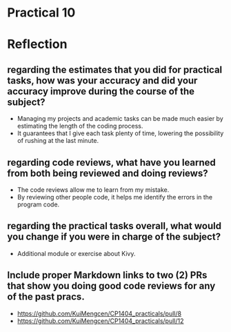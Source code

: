# Practical 10
# Reflection

## regarding the estimates that you did for practical tasks, how was your accuracy and did your accuracy improve during the course of the subject?
- Managing my projects and academic tasks can be made much easier by estimating the length of the coding process. 
- It guarantees that I give each task plenty of time, lowering the possibility of rushing at the last minute.

## regarding code reviews, what have you learned from both being reviewed and doing reviews?
- The code reviews allow me to learn from my mistake.
- By reviewing other people code, it helps me identify the errors in the program code.

## regarding the practical tasks overall, what would you change if you were in charge of the subject?
- Additional module or exercise about Kivy.

## Include proper Markdown links to two (2) PRs that show you doing good code reviews for any of the past pracs.
- https://github.com/KuiMengcen/CP1404_practicals/pull/8
- https://github.com/KuiMengcen/CP1404_practicals/pull/12
